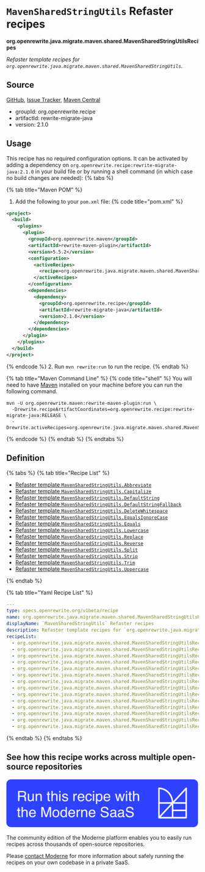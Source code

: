# `MavenSharedStringUtils` Refaster recipes

**org.openrewrite.java.migrate.maven.shared.MavenSharedStringUtilsRecipes**

_Refaster template recipes for `org.openrewrite.java.migrate.maven.shared.MavenSharedStringUtils`._

## Source

[GitHub](https://github.com/openrewrite/rewrite-migrate-java/blob/main/src/main/java/org/openrewrite/java/migrate/maven/shared/MavenSharedStringUtilsRecipes.java), [Issue Tracker](https://github.com/openrewrite/rewrite-migrate-java/issues), [Maven Central](https://central.sonatype.com/artifact/org.openrewrite.recipe/rewrite-migrate-java/2.1.0/jar)

* groupId: org.openrewrite.recipe
* artifactId: rewrite-migrate-java
* version: 2.1.0


## Usage

This recipe has no required configuration options. It can be activated by adding a dependency on `org.openrewrite.recipe:rewrite-migrate-java:2.1.0` in your build file or by running a shell command (in which case no build changes are needed): 
{% tabs %}

{% tab title="Maven POM" %}
1. Add the following to your `pom.xml` file:
{% code title="pom.xml" %}
```xml
<project>
  <build>
    <plugins>
      <plugin>
        <groupId>org.openrewrite.maven</groupId>
        <artifactId>rewrite-maven-plugin</artifactId>
        <version>5.5.2</version>
        <configuration>
          <activeRecipes>
            <recipe>org.openrewrite.java.migrate.maven.shared.MavenSharedStringUtilsRecipes</recipe>
          </activeRecipes>
        </configuration>
        <dependencies>
          <dependency>
            <groupId>org.openrewrite.recipe</groupId>
            <artifactId>rewrite-migrate-java</artifactId>
            <version>2.1.0</version>
          </dependency>
        </dependencies>
      </plugin>
    </plugins>
  </build>
</project>
```
{% endcode %}
2. Run `mvn rewrite:run` to run the recipe.
{% endtab %}

{% tab title="Maven Command Line" %}
{% code title="shell" %}
You will need to have [Maven](https://maven.apache.org/download.cgi) installed on your machine before you can run the following command.

```shell
mvn -U org.openrewrite.maven:rewrite-maven-plugin:run \
  -Drewrite.recipeArtifactCoordinates=org.openrewrite.recipe:rewrite-migrate-java:RELEASE \
  -Drewrite.activeRecipes=org.openrewrite.java.migrate.maven.shared.MavenSharedStringUtilsRecipes
```
{% endcode %}
{% endtab %}
{% endtabs %}

## Definition

{% tabs %}
{% tab title="Recipe List" %}
* [Refaster template `MavenSharedStringUtils.Abbreviate`](../../../../java/migrate/maven/shared/mavensharedstringutilsrecipes$abbreviaterecipe.md)
* [Refaster template `MavenSharedStringUtils.Capitalize`](../../../../java/migrate/maven/shared/mavensharedstringutilsrecipes$capitalizerecipe.md)
* [Refaster template `MavenSharedStringUtils.DefaultString`](../../../../java/migrate/maven/shared/mavensharedstringutilsrecipes$defaultstringrecipe.md)
* [Refaster template `MavenSharedStringUtils.DefaultStringFallback`](../../../../java/migrate/maven/shared/mavensharedstringutilsrecipes$defaultstringfallbackrecipe.md)
* [Refaster template `MavenSharedStringUtils.DeleteWhitespace`](../../../../java/migrate/maven/shared/mavensharedstringutilsrecipes$deletewhitespacerecipe.md)
* [Refaster template `MavenSharedStringUtils.EqualsIgnoreCase`](../../../../java/migrate/maven/shared/mavensharedstringutilsrecipes$equalsignorecaserecipe.md)
* [Refaster template `MavenSharedStringUtils.Equals`](../../../../java/migrate/maven/shared/mavensharedstringutilsrecipes$equalsrecipe.md)
* [Refaster template `MavenSharedStringUtils.Lowercase`](../../../../java/migrate/maven/shared/mavensharedstringutilsrecipes$lowercaserecipe.md)
* [Refaster template `MavenSharedStringUtils.Replace`](../../../../java/migrate/maven/shared/mavensharedstringutilsrecipes$replacerecipe.md)
* [Refaster template `MavenSharedStringUtils.Reverse`](../../../../java/migrate/maven/shared/mavensharedstringutilsrecipes$reverserecipe.md)
* [Refaster template `MavenSharedStringUtils.Split`](../../../../java/migrate/maven/shared/mavensharedstringutilsrecipes$splitrecipe.md)
* [Refaster template `MavenSharedStringUtils.Strip`](../../../../java/migrate/maven/shared/mavensharedstringutilsrecipes$striprecipe.md)
* [Refaster template `MavenSharedStringUtils.Trim`](../../../../java/migrate/maven/shared/mavensharedstringutilsrecipes$trimrecipe.md)
* [Refaster template `MavenSharedStringUtils.Uppercase`](../../../../java/migrate/maven/shared/mavensharedstringutilsrecipes$uppercaserecipe.md)

{% endtab %}

{% tab title="Yaml Recipe List" %}
```yaml
---
type: specs.openrewrite.org/v1beta/recipe
name: org.openrewrite.java.migrate.maven.shared.MavenSharedStringUtilsRecipes
displayName: `MavenSharedStringUtils` Refaster recipes
description: Refaster template recipes for `org.openrewrite.java.migrate.maven.shared.MavenSharedStringUtils`.
recipeList:
  - org.openrewrite.java.migrate.maven.shared.MavenSharedStringUtilsRecipes$AbbreviateRecipe
  - org.openrewrite.java.migrate.maven.shared.MavenSharedStringUtilsRecipes$CapitalizeRecipe
  - org.openrewrite.java.migrate.maven.shared.MavenSharedStringUtilsRecipes$DefaultStringRecipe
  - org.openrewrite.java.migrate.maven.shared.MavenSharedStringUtilsRecipes$DefaultStringFallbackRecipe
  - org.openrewrite.java.migrate.maven.shared.MavenSharedStringUtilsRecipes$DeleteWhitespaceRecipe
  - org.openrewrite.java.migrate.maven.shared.MavenSharedStringUtilsRecipes$EqualsIgnoreCaseRecipe
  - org.openrewrite.java.migrate.maven.shared.MavenSharedStringUtilsRecipes$EqualsRecipe
  - org.openrewrite.java.migrate.maven.shared.MavenSharedStringUtilsRecipes$LowercaseRecipe
  - org.openrewrite.java.migrate.maven.shared.MavenSharedStringUtilsRecipes$ReplaceRecipe
  - org.openrewrite.java.migrate.maven.shared.MavenSharedStringUtilsRecipes$ReverseRecipe
  - org.openrewrite.java.migrate.maven.shared.MavenSharedStringUtilsRecipes$SplitRecipe
  - org.openrewrite.java.migrate.maven.shared.MavenSharedStringUtilsRecipes$StripRecipe
  - org.openrewrite.java.migrate.maven.shared.MavenSharedStringUtilsRecipes$TrimRecipe
  - org.openrewrite.java.migrate.maven.shared.MavenSharedStringUtilsRecipes$UppercaseRecipe

```
{% endtab %}
{% endtabs %}

## See how this recipe works across multiple open-source repositories

[![Moderne Link Image](/.gitbook/assets/ModerneRecipeButton.png)](https://app.moderne.io/recipes/org.openrewrite.java.migrate.maven.shared.MavenSharedStringUtilsRecipes)

The community edition of the Moderne platform enables you to easily run recipes across thousands of open-source repositories.

Please [contact Moderne](https://moderne.io/product) for more information about safely running the recipes on your own codebase in a private SaaS.
